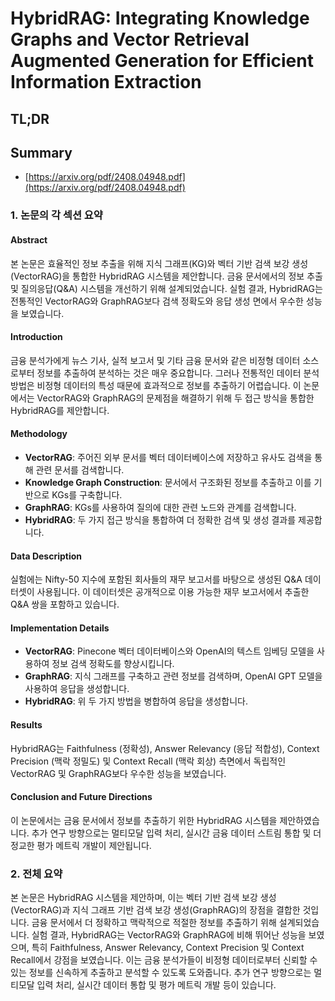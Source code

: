 # HybridRAG: Integrating Knowledge Graphs and Vector Retrieval Augmented Generation for Efficient Information Extraction
## TL;DR
## Summary
- [https://arxiv.org/pdf/2408.04948.pdf](https://arxiv.org/pdf/2408.04948.pdf)

### 1. 논문의 각 섹션 요약

#### Abstract 
본 논문은 효율적인 정보 추출을 위해 지식 그래프(KG)와 벡터 기반 검색 보강 생성(VectorRAG)을 통합한 HybridRAG 시스템을 제안합니다. 금융 문서에서의 정보 추출 및 질의응답(Q&A) 시스템을 개선하기 위해 설계되었습니다. 실험 결과, HybridRAG는 전통적인 VectorRAG와 GraphRAG보다 검색 정확도와 응답 생성 면에서 우수한 성능을 보였습니다.

#### Introduction
금융 분석가에게 뉴스 기사, 실적 보고서 및 기타 금융 문서와 같은 비정형 데이터 소스로부터 정보를 추출하여 분석하는 것은 매우 중요합니다. 그러나 전통적인 데이터 분석 방법은 비정형 데이터의 특성 때문에 효과적으로 정보를 추출하기 어렵습니다. 이 논문에서는 VectorRAG와 GraphRAG의 문제점을 해결하기 위해 두 접근 방식을 통합한 HybridRAG를 제안합니다.

#### Methodology
- **VectorRAG**: 주어진 외부 문서를 벡터 데이터베이스에 저장하고 유사도 검색을 통해 관련 문서를 검색합니다.
- **Knowledge Graph Construction**: 문서에서 구조화된 정보를 추출하고 이를 기반으로 KGs를 구축합니다.
- **GraphRAG**: KGs를 사용하여 질의에 대한 관련 노드와 관계를 검색합니다.
- **HybridRAG**: 두 가지 접근 방식을 통합하여 더 정확한 검색 및 생성 결과를 제공합니다.

#### Data Description
실험에는 Nifty-50 지수에 포함된 회사들의 재무 보고서를 바탕으로 생성된 Q&A 데이터셋이 사용됩니다. 이 데이터셋은 공개적으로 이용 가능한 재무 보고서에서 추출한 Q&A 쌍을 포함하고 있습니다.

#### Implementation Details
- **VectorRAG**: Pinecone 벡터 데이터베이스와 OpenAI의 텍스트 임베딩 모델을 사용하여 정보 검색 정확도를 향상시킵니다.
- **GraphRAG**: 지식 그래프를 구축하고 관련 정보를 검색하며, OpenAI GPT 모델을 사용하여 응답을 생성합니다.
- **HybridRAG**: 위 두 가지 방법을 병합하여 응답을 생성합니다.

#### Results
HybridRAG는 Faithfulness (정확성), Answer Relevancy (응답 적합성), Context Precision (맥락 정밀도) 및 Context Recall (맥락 회상) 측면에서 독립적인 VectorRAG 및 GraphRAG보다 우수한 성능을 보였습니다.

#### Conclusion and Future Directions
이 논문에서는 금융 문서에서 정보를 추출하기 위한 HybridRAG 시스템을 제안하였습니다. 추가 연구 방향으로는 멀티모달 입력 처리, 실시간 금융 데이터 스트림 통합 및 더 정교한 평가 메트릭 개발이 제안됩니다.

### 2. 전체 요약

본 논문은 HybridRAG 시스템을 제안하며, 이는 벡터 기반 검색 보강 생성(VectorRAG)과 지식 그래프 기반 검색 보강 생성(GraphRAG)의 장점을 결합한 것입니다. 금융 문서에서 더 정확하고 맥락적으로 적절한 정보를 추출하기 위해 설계되었습니다. 실험 결과, HybridRAG는 VectorRAG와 GraphRAG에 비해 뛰어난 성능을 보였으며, 특히 Faithfulness, Answer Relevancy, Context Precision 및 Context Recall에서 강점을 보였습니다. 이는 금융 분석가들이 비정형 데이터로부터 신뢰할 수 있는 정보를 신속하게 추출하고 분석할 수 있도록 도와줍니다. 추가 연구 방향으로는 멀티모달 입력 처리, 실시간 데이터 통합 및 평가 메트릭 개발 등이 있습니다.
